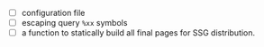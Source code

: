 - [ ] configuration file
- [ ] escaping query `%xx` symbols
- [ ] a function to statically build all final pages for SSG distribution.
